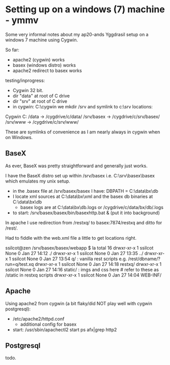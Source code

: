 Setting up on a windows (7) machine - ymmv
==========================================

Some very informal notes about my ap20-ands Yggdrasil setup on a windows 7 machine using Cygwin.

So far:
* apache2 (cygwin) works
* basex (windows distro) works
* apache2 redirect to basex works

testing/inprogress:

* Cygwin 32 bit.
* dir "data" at root of C drive
* dir "srv" at root of C drive
* in cygwin: C:\cygwin we mkdir /srv and symlink to c:\srv locations:

Cygwin                    C:
/data      -> /cygdrive/c/data/
/srv/basex -> /cygdrive/c/srv/basex/
/srv/www   -> /cygdrive/c/srv/www/

These are symlinks of convenience as I am nearly always in cygwin when on Windows.


BaseX
-----

As ever, BaseX was pretty straightforward and generally just works.

I have the BaseX distro set up within /srv/basex i.e. C:\srv\basex\basex which emulates my unix setup.

 * in the .basex file at /srv/basex/basex I have: DBPATH = C:\data\bx\db
 * I locate xml sources at C:\data\bx\xml and the basex db binaries at C:\data\bx\db
   * basex logs are at C:\data\bx\db\.logs or /cygdrive/c/data/bx/db/.logs
 * to start: /srv/basex/basex/bin/basexhttp.bat & (put it into background)

In apache I use redirection from /restxq/ to basex:7874/restxq and ditto for /rest/.

Had to fiddle with the web.xml file a little to get locations right.

ssilcot@zen /srv/basex/basex/webapp
$ la
total 16
drwxr-xr-x 1 ssilcot None    0 Jan 27 14:12 ./
drwxr-xr-x 1 ssilcot None    0 Jan 27 13:35 ../
drwxr-xr-x 1 ssilcot None    0 Jan 27 13:54 q/      : vanilla rest scripts e.g.
                                                      /rest/dbname/?run=q/test.xq
drwxr-xr-x 1 ssilcot None    0 Jan 27 14:18 restxq/ 
drwxr-xr-x 1 ssilcot None    0 Jan 27 14:16 static/ : imgs and css here
                                            # refer to these as /static in restxq scripts
drwxr-xr-x 1 ssilcot None    0 Jan 27 14:04 WEB-INF/


Apache
------
Using apache2 from cygwin (a bit flaky/did NOT play well with cygwin postgresql):
* /etc/apache2/httpd.conf
  * additional config for basex
* start: /usr/sbin/apachectl2 start
  ps afx|grep http2


Postgresql
----------

todo.
